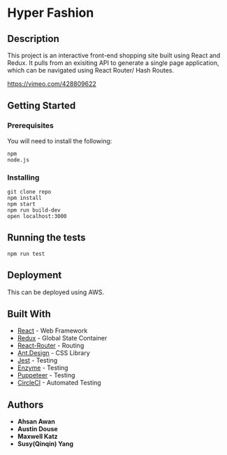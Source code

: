 # Hyper Fashion

## Description

This project is an interactive front-end shopping site built using React and Redux. It pulls from an exisiting API to generate a single page application, which can be navigated using React Router/ Hash Routes.

https://vimeo.com/428809622


## Getting Started

### Prerequisites

You will need to install the following:

```
npm
node.js
```

### Installing

```
git clone repo
npm install
npm start
npm run build-dev
open localhost:3000
```

## Running the tests

```
npm run test
```

## Deployment

This can be deployed using AWS.

## Built With

- [React](https://reactjs.org/docs/forms.html) - Web Framework
- [Redux](https://redux.js.org/) - Global State Container
- [React-Router](https://reacttraining.com/react-router/) - Routing
- [Ant.Design](https://circleci.com/) - CSS Library
- [Jest](https://jestjs.io/) - Testing
- [Enzyme](https://enzymejs.github.io/enzyme/) - Testing
- [Puppeteer](https://github.com/puppeteer/puppeteer) - Testing
- [CircleCI](https://circleci.com/) - Automated Testing

## Authors

- **Ahsan Awan**
- **Austin Douse**
- **Maxwell Katz**
- **Susy(Qinqin) Yang**
